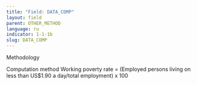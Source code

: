 ```yaml
---
title: "Field: DATA_COMP"
layout: field
parent: OTHER_METHOD
language: ru
indicator: 1-1-1b
slug: DATA_COMP
---
```

Methodology

Computation method
Working poverty rate = (Employed persons living on less than US$1.90 a day/total employment) x 100